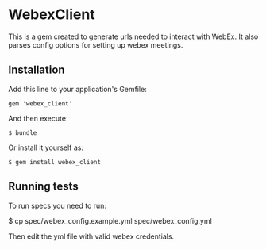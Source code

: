 # WebexClient

This is a gem created to generate urls needed to interact with WebEx.
It also parses config options for setting up webex meetings.

## Installation

Add this line to your application's Gemfile:

    gem 'webex_client'

And then execute:

    $ bundle

Or install it yourself as:

    $ gem install webex_client

## Running tests

To run specs you need to run:
  
  $ cp spec/webex_config.example.yml spec/webex_config.yml

Then edit the yml file with valid webex credentials.
